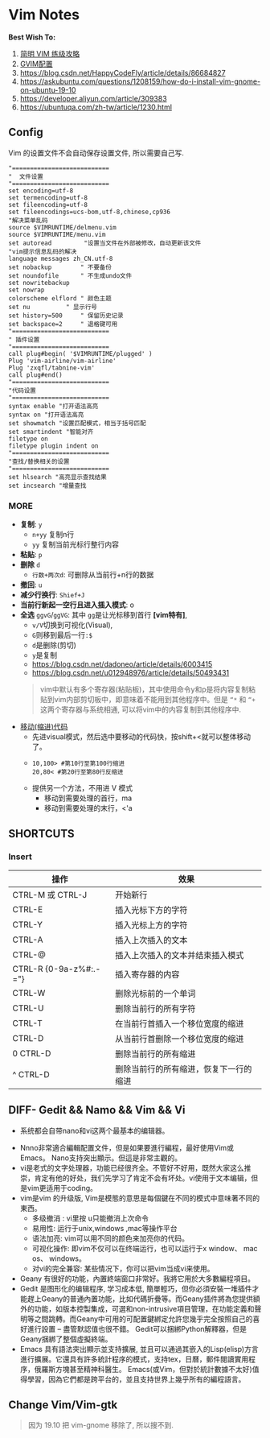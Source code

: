 # Vim Notes
**Best Wish To:**
1. [简明 VIM 练级攻略](https://coolshell.cn/articles/5426.html)
2. [GVIM配置](https://www.jianshu.com/p/6bb4e8491132)
3. https://blog.csdn.net/HappyCodeFly/article/details/86684827
4. https://askubuntu.com/questions/1208159/how-do-i-install-vim-gnome-on-ubuntu-19-10
5. https://developer.aliyun.com/article/309383
6. https://ubuntuqa.com/zh-tw/article/1230.html



## Config
Vim 的设置文件不会自动保存设置文件, 所以需要自己写.

```shell
"===========================
"  文件设置
"===========================
set encoding=utf-8
set termencoding=utf-8
set fileencoding=utf-8
set fileencodings=ucs-bom,utf-8,chinese,cp936
"解决菜单乱码
source $VIMRUNTIME/delmenu.vim
source $VIMRUNTIME/menu.vim
set autoread         "设置当文件在外部被修改，自动更新该文件
"vim提示信息乱码的解决
language messages zh_CN.utf-8
set nobackup        " 不要备份
set noundofile      " 不生成undo文件
set nowritebackup
set nowrap
colorscheme elflord " 颜色主题
set nu          " 显示行号
set history=500     " 保留历史记录
set backspace=2     " 退格键可用
"===========================
" 插件设置
"===========================
call plug#begin( '$VIMRUNTIME/plugged' )
Plug 'vim-airline/vim-airline'
Plug 'zxqfl/tabnine-vim'
call plug#end()
"===========================
"代码设置
"===========================
syntax enable "打开语法高亮
syntax on "打开语法高亮
set showmatch "设置匹配模式，相当于括号匹配
set smartindent "智能对齐
filetype on
filetype plugin indent on
"===========================
"查找/替换相关的设置
"===========================
set hlsearch "高亮显示查找结果
set incsearch "增量查找
```

### MORE
- **复制**: `y`
  - `n+yy`    复制n行
  - `yy`   复制当前光标行整行内容
- **粘贴**: `p`
- **删除** `d`
  - `行数+两次d`: 可删除从当前行+n行的数据
- **撤回**: `u`
- **减少行换行**: `Shief+J`
- **当前行新起一空行且进入插入模式**: o
- **全选** `ggvG`/`ggVG`: 其中 `gg`是让光标移到首行 **[vim特有]**, 
  - `v/V`切换到可视化(Visual),
  - `G`则移到最后一行`:$`
  - `d`是删除(剪切)
  - `y`是复制
  - https://blog.csdn.net/dadoneo/article/details/6003415
  - https://blog.csdn.net/u012948976/article/details/50493431
  > vim中默认有多个寄存器(粘贴板)，其中使用命令y和p是将内容复制粘贴到vim内部剪切板中，即意味着不能用到其他程序中。但是 `“*` 和 `“+` 这两个寄存器与系统相通, 可以将vim中的内容复制到其他程序中.
- [移动(缩进)代码](https://segmentfault.com/q/1010000000343626)
  - 先进visual模式，然后选中要移动的代码快，按shift+<就可以整体移动了。
  - ```shell
    10,100> #第10行至第100行缩进
    20,80< #第20行至第80行反缩进
    ```
  - 提供另一个方法，不用进 V 模式
    - 移动到需要处理的首行，ma
    - 移动到需要处理的末行，<'a

## SHORTCUTS
### Insert

|操作|效果|
|---|---|
|CTRL-M 或 CTRL-J|开始新行|
|CTRL-E|插入光标下方的字符|
|CTRL-Y	|插入光标上方的字符|
|CTRL-A		|插入上次插入的文本|
|CTRL-@		 | 插入上次插入的文本并结束插入模式|
|CTRL-R {0-9a-z%#:.-="}	|插入寄存器的内容|
|CTRL-W	|	  删除光标前的一个单词|
|CTRL-U		|  删除当前行的所有字符|
|CTRL-T		 | 在当前行首插入一个移位宽度的缩进|
|CTRL-D		  |从当前行首删除一个移位宽度的缩进|
|0 CTRL-D	 | 删除当前行的所有缩进|
|^ CTRL-D	  |删除当前行的所有缩进，恢复下一行的缩进|

## DIFF- Gedit && Namo && Vim && Vi

- 系统都会自带nano和vi这两个最基本的编辑器。
+ Nnno非常適合編輯配置文件，但是如果要進行編程，最好使用Vim或Emacs。 Nano支持突出顯示。但這是非常主觀的。
+ vi是老式的文字处理器，功能已经很齐全。不管好不好用，既然大家这么推崇，肯定有他的好处，我们先学习了肯定不会有坏处。vi使用于文本编辑，但是vim更适用于coding。
+ vim是vim 的升级版, Vim是模態的意思是每個鍵在不同的模式中意味著不同的東西。
  + 多级撤消 : vi里按 u只能撤消上次命令
  + 易用性: 运行于unix,windows ,mac等操作平台
  + 语法加亮: vim可以用不同的颜色来加亮你的代码。
  + 可视化操作: 即vim不仅可以在终端运行，也可以运行于x window、 mac os、 windows。
  + 对vi的完全兼容: 某些情况下，你可以把vim当成vi来使用。
+ Geany 有很好的功能，內置終端窗口非常好。我將它用於大多數編程項目。
+ Gedit 是图形化的编辑程序, 学习成本低, 簡單輕巧，但你必須安裝一堆插件才能趕上Geany的普通內置功能，比如代碼折疊等。而Geany插件將為您提供額外的功能，如版本控製集成，可選和non-intrusive項目管理，在功能定義和聲明等之間跳轉。而Geany中可用的可配置鍵綁定允許您幾乎完全按照自己的喜好進行設置 – 盡管默認值也很不錯。 Gedit可以捆綁Python解釋器，但是Geany捆綁了整個虛擬終端。
+ Emacs 具有語法突出顯示並支持擴展, 並且可以通過其嵌入的Lisp(elisp)方言進行擴展。它還具有許多統計程序的模式，支持tex，日曆，郵件閱讀實用程序，俄羅斯方塊甚至精神科醫生。 Emacs(或Vim，但對於統計數據不太好)值得學習，因為它們都是跨平台的，並且支持世界上幾乎所有的編程語言。

## Change Vim/Vim-gtk

> 因为 19.10 把 vim-gnome 移除了, 所以搜不到.

